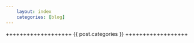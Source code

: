 ```yaml
---
    layout: index
    categories: [blog]
---
```

+++++++++++++++++++
{{ post.categories }}
++++++++++++++++++